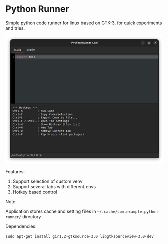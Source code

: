 # Python Runner

Simple python code runner for linux based on GTK-3, for quick experiments and tries.

![Preview](./screenshot.png)

Features:

1. Support selection of custom venv
2. Support several tabs with different envs
3. Hotkey based control

Note:

Application stores cache and setting files in `~/.cache/com.example.python-runner/` directory

Dependencies:

`sudo apt-get install gir1.2-gtksource-3.0 libgtksourceview-3.0-dev`

